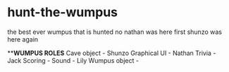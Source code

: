 # hunt-the-wumpus
the best ever wumpus that is hunted
no
nathan was here first
shunzo was here again

******************WUMPUS ROLES****************
Cave object - Shunzo
Graphical UI - Nathan
Trivia - Jack
Scoring - 
Sound - Lily
Wumpus object - 